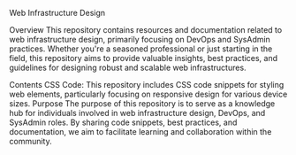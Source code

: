 Web Infrastructure Design

Overview
This repository contains resources and documentation related to web infrastructure design, primarily focusing on DevOps and SysAdmin practices. Whether you're a seasoned professional or just starting in the field, this repository aims to provide valuable insights, best practices, and guidelines for designing robust and scalable web infrastructures.

Contents
CSS Code: This repository includes CSS code snippets for styling web elements, particularly focusing on responsive design for various device sizes.
Purpose
The purpose of this repository is to serve as a knowledge hub for individuals involved in web infrastructure design, DevOps, and SysAdmin roles. By sharing code snippets, best practices, and documentation, we aim to facilitate learning and collaboration within the community.
